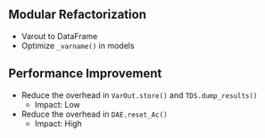 ## Modular Refactorization

*   Varout to DataFrame
*   Optimize `_varname()` in models

## Performance Improvement
*   Reduce the overhead in `VarOut.store()` and `TDS.dump_results()`
    *   Impact: Low
*   Reduce the overhead in `DAE.reset_Ac()`
    *   Impact: High